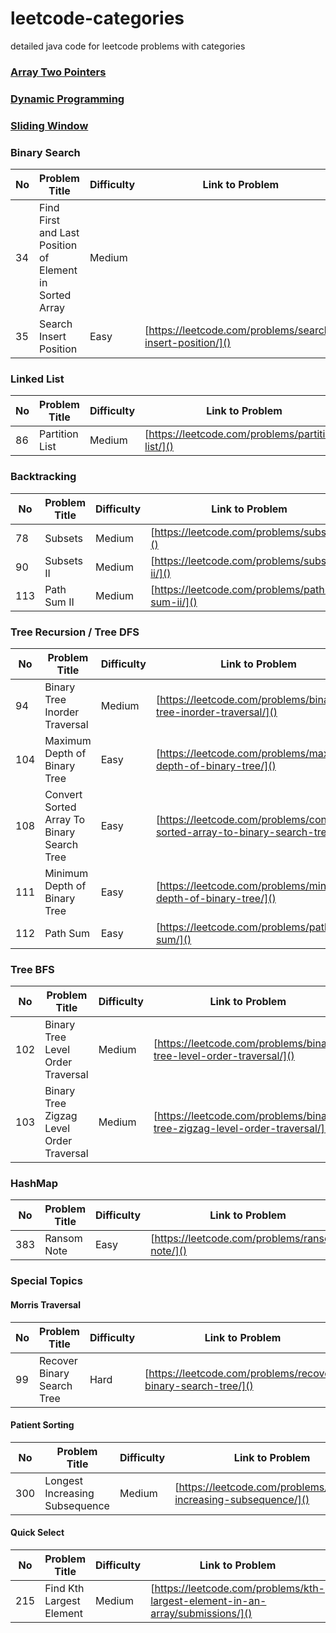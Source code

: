 # leetcode-categories
detailed java code for leetcode problems with categories

### [Array Two Pointers](https://github.com/sharkchili6868/leetcode-categories/blob/master/markups/twopointers.md)

### [Dynamic Programming](https://github.com/sharkchili6868/leetcode-categories/blob/master/markups/dp.md)


### [Sliding Window](https://github.com/sharkchili6868/leetcode-categories/blob/master/markups/slidingwindow.md)

### Binary Search
No | Problem Title | Difficulty | Link to Problem
------------ | ------------ | ------------- | -------------
34 | Find First and Last Position of Element in Sorted Array | Medium |
35 | Search Insert Position | Easy | [https://leetcode.com/problems/search-insert-position/]()

### Linked List
No | Problem Title | Difficulty | Link to Problem
------------ | ------------ | ------------- | -------------
86 | Partition List | Medium | [https://leetcode.com/problems/partition-list/]()

### Backtracking
No | Problem Title | Difficulty | Link to Problem
------------ | ------------ | ------------- | -------------
78 | Subsets | Medium | [https://leetcode.com/problems/subsets/]()
90 | Subsets II | Medium | [https://leetcode.com/problems/subsets-ii/]()
113 | Path Sum II | Medium | [https://leetcode.com/problems/path-sum-ii/]()

### Tree Recursion / Tree DFS
No | Problem Title | Difficulty | Link to Problem
------------ | ------------ | ------------- | -------------
94 | Binary Tree Inorder Traversal | Medium | [https://leetcode.com/problems/binary-tree-inorder-traversal/]()
104 | Maximum Depth of Binary Tree | Easy | [https://leetcode.com/problems/maximum-depth-of-binary-tree/]()
108 | Convert Sorted Array To Binary Search Tree | Easy | [https://leetcode.com/problems/convert-sorted-array-to-binary-search-tree/]()
111 | Minimum Depth of Binary Tree | Easy | [https://leetcode.com/problems/minimum-depth-of-binary-tree/]()
112 | Path Sum | Easy | [https://leetcode.com/problems/path-sum/]()

### Tree BFS
No | Problem Title | Difficulty | Link to Problem
------------ | ------------ | ------------- | -------------
102 | Binary Tree Level Order Traversal | Medium | [https://leetcode.com/problems/binary-tree-level-order-traversal/]()
103 | Binary Tree Zigzag Level Order Traversal | Medium | [https://leetcode.com/problems/binary-tree-zigzag-level-order-traversal/]()

### HashMap
No | Problem Title | Difficulty | Link to Problem
------------ | ------------ | ------------- | -------------
383 | Ransom Note | Easy | [https://leetcode.com/problems/ransom-note/]()

### Special Topics

#### Morris Traversal
No | Problem Title | Difficulty | Link to Problem
------------ | ------------ | ------------- | -------------
99 | Recover Binary Search Tree | Hard | [https://leetcode.com/problems/recover-binary-search-tree/]()

#### Patient Sorting 
No | Problem Title | Difficulty | Link to Problem
------------ | ------------ | ------------- | -------------
300 | Longest Increasing Subsequence | Medium | [https://leetcode.com/problems/longest-increasing-subsequence/]()

#### Quick Select
No | Problem Title | Difficulty | Link to Problem
------------ | ------------ | ------------- | -------------
215 | Find Kth Largest Element | Medium | [https://leetcode.com/problems/kth-largest-element-in-an-array/submissions/]()

